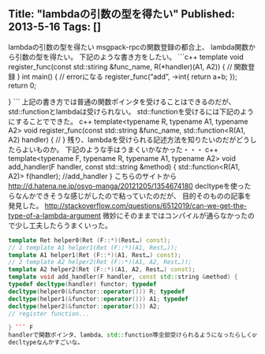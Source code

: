 Title: "lambdaの引数の型を得たい"
Published: 2013-5-16
Tags: []
---

lambdaの引数の型を得たい
msgpack-rpcの関数登録の都合上、 lambda関数から引数の型を得たい。
下記のような書き方をしたい。 ```c++ template void
register_func(const std::stiring &func_name, R(*handler)(A1, A2)) {
// 関数登録 }
int main() { // errorになる register_func(“add”,
[](int%20a,%20int%20b)->int{ return a+b; });
return 0;

} ```
上記の書き方では普通の関数ポインタを受けることはできるのだが、
std::functionとlambdaは受けられない。
std::functionを受けるには下記のようにすることでできた。
c++ template<typename R, typename A1, typename A2> void register_func(const std::string &func_name, std::function<R(A1, A2) handler) {     // }
残り、lambdaを受けられる記述方法を知りたいのだがどうしたらよいものか。
下記のような手はうまくいかなかった・・・
c++ template<typename F, typename R, typename A1, typename A2> void add_handler(F handler, const std::string &method) {     std::function<R(A1, A2)> f(handler);     //add_handler }
こちらのサイトから
http://d.hatena.ne.jp/osyo-manga/20121205/1354674180
decltypeを使ったらなんかできそうな感じがしたので粘っていたのだが、
目的そのものの記事を発見した。
http://stackoverflow.com/questions/6512019/can-we-get-the-type-of-a-lambda-argument
微妙にそのままではコンパイルが通らなかったので少し工夫したらうまくいった。
```c++ // ret template Ret helper0(Ret (F::*)(Rest…));
template Ret helper0(Ret (F::*)(Rest…) const);
// 1 template A1 helper1(Ret (F::*)(A1, Rest…));
template A1 helper1(Ret (F::*)(A1, Rest…) const);
// 2 template A2 helper2(Ret (F::*)(A1, A2, Rest…));
template A2 helper2(Ret (F::*)(A1, A2, Rest…) const);
template void add_handler(F handler, const std::string &method) {
typedef decltype(handler) functor; typedef
decltype(helper0(&functor::operator())) R; typedef
decltype(helper1(&functor::operator())) A1; typedef
decltype(helper2(&functor::operator())) A2;
// register function...

} ``` F
handlerで関数ポインタ、lambda、std::function等全部受けられるようになったらしくoverloadが不要になった。
decltypeなんかすごいな。
